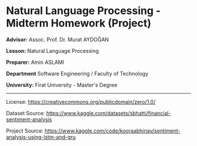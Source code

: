 # Natural Language Processing - Midterm Homework (Project)
**Advisor:** Assoc. Prof. Dr. Murat AYDOĞAN

**Lesson:** Natural Language Processing

**Preparer:** Amin ASLAMI

**Department** Software Engineering / Faculty of Technology

**University:** Firat University - Master's Degree

-------------------------------------------------------------------------------------
License: https://creativecommons.org/publicdomain/zero/1.0/

Dataset Source: https://www.kaggle.com/datasets/sbhatti/financial-sentiment-analysis

Project Source: https://www.kaggle.com/code/kooraabhinav/sentiment-analysis-using-lstm-and-gru
